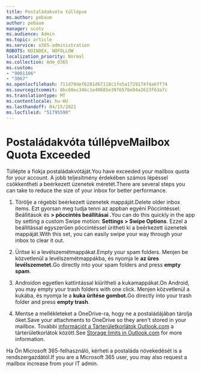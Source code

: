 ```yaml
---
title: Postaládakvóta túllépve
ms.author: pebaum
author: pebaum
manager: scotv
ms.audience: Admin
ms.topic: article
ms.service: o365-administration
ROBOTS: NOINDEX, NOFOLLOW
localization_priority: Normal
ms.collection: Adm_O365
ms.custom:
- "9001106"
- "3067"
ms.openlocfilehash: 711d70def6281d67118c1fe5a1729174f4a6ff74
ms.sourcegitcommit: 8bc60ec34bc1e40685e3976576e04a2623f63a7c
ms.translationtype: MT
ms.contentlocale: hu-HU
ms.lasthandoff: 04/15/2021
ms.locfileid: "51795590"
---
```

# <a name="mailbox-quota-exceeded"></a><span data-ttu-id="24f3a-102">Postaládakvóta túllépve</span><span class="sxs-lookup"><span data-stu-id="24f3a-102">Mailbox Quota Exceeded</span></span>

<span data-ttu-id="24f3a-103">Túllépte a fiókja postaládakvótáját.</span><span class="sxs-lookup"><span data-stu-id="24f3a-103">You have exceeded your mailbox quota for your account.</span></span> <span data-ttu-id="24f3a-104">A jobb teljesítmény érdekében számos lépéssel csökkentheti a beérkezett üzenetek méretét.</span><span class="sxs-lookup"><span data-stu-id="24f3a-104">There are several steps you can take to reduce the size of your inbox for better performance.</span></span>

1. <span data-ttu-id="24f3a-105">Törölje a régebbi beérkezett üzenetek mappáját.</span><span class="sxs-lookup"><span data-stu-id="24f3a-105">Delete older inbox items.</span></span> <span data-ttu-id="24f3a-106">Ezt gyorsan meg tudja tenni az appban egyéni Pöccintéssel: Beállítások és **> pöccintés beállításai .**</span><span class="sxs-lookup"><span data-stu-id="24f3a-106">You can do this quickly in the app by setting a custom Swipe motion: **Settings > Swipe Options**.</span></span> <span data-ttu-id="24f3a-107">Ezzel a beállítással egyszerűen pöccintéssel ürítheti ki a beérkezett üzenetek mappáját.</span><span class="sxs-lookup"><span data-stu-id="24f3a-107">With this set, you can easily swipe your way through your inbox to clear it out.</span></span>

2. <span data-ttu-id="24f3a-108">Ürítse ki a levélszemétmappákat.</span><span class="sxs-lookup"><span data-stu-id="24f3a-108">Empty your spam folders.</span></span> <span data-ttu-id="24f3a-109">Menjen be közvetlenül a levélszemétmappákba, és nyomja le **az üres levélszemetet.**</span><span class="sxs-lookup"><span data-stu-id="24f3a-109">Go directly into your spam folders and press **empty spam**.</span></span>

3. <span data-ttu-id="24f3a-110">Androidon egyetlen kattintással kiürítheti a kukamappákat.</span><span class="sxs-lookup"><span data-stu-id="24f3a-110">On Android, you may empty your trash folders with one click.</span></span> <span data-ttu-id="24f3a-111">Menjen közvetlenül a kukába, és nyomja le a **kuka ürítése gombot.**</span><span class="sxs-lookup"><span data-stu-id="24f3a-111">Go directly into your trash folder and press **empty trash**.</span></span> 

4. <span data-ttu-id="24f3a-112">Mentse a mellékleteket a OneDrive-ra, hogy ne a postaládájában tárolja őket.</span><span class="sxs-lookup"><span data-stu-id="24f3a-112">Save your attachments to OneDrive so they aren't stored in your mailbox.</span></span> <span data-ttu-id="24f3a-113">További [információt a Tárterületkorlátok Outlook.com](https://support.office.com/article/storage-limits-in-outlook-com-7ac99134-69e5-4619-ac0b-2d313bba5e9e) a tárterületkorlátok között.</span><span class="sxs-lookup"><span data-stu-id="24f3a-113">See [Storage limits in Outlook.com](https://support.office.com/article/storage-limits-in-outlook-com-7ac99134-69e5-4619-ac0b-2d313bba5e9e) for more information.</span></span> 

<span data-ttu-id="24f3a-114">Ha Ön Microsoft 365-felhasználó, kérheti a postaláda növekedését is a rendszergazdától.</span><span class="sxs-lookup"><span data-stu-id="24f3a-114">If you are a Microsoft 365 user, you may also request a mailbox increase from your IT admin.</span></span>